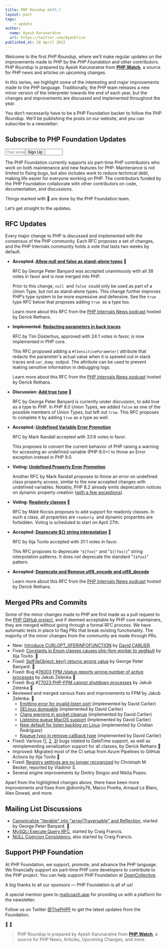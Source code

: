 ```yaml
---
title: PHP Roundup &#35;1
layout: post
tags:
    - update
author:
  name: Ayesh Karunaratne
  url: https://twitter.com/Ayeshlive
published_at: 28 April 2022
---
```


Welcome to the first _PHP Roundup_, where we’ll make regular updates on the improvements made to PHP by the _PHP Foundation_ and other contributors. PHP Roundup is prepared by Ayesh Karunaratne from **[PHP.Watch](https://php.watch)**, a source for PHP news and articles on upcoming changes.


In this series, we highlight some of the interesting and major improvements made to the PHP language. Traditionally, the PHP team releases a new minor version of the interpreter towards the end of each year, but the changes and improvements are discussed and implemented throughout the year.

You don’t necessarily have to be a PHP Foundation backer to follow the PHP Roundup. We’ll be publishing the posts on our website, and you can subscribe to a newsletter:


<div class="px-4 pt-3 pb-10 mb-6 border-b border-t -mx-4 border-gray-200">
    <div class="max-w-xl mx-auto">
        <h2 class="text-xl text-left inline-block font-semibold text-gray-800 mb-1">Subscribe to PHP Foundation Updates</h2>
        <form method="POST" action="https://php-foundation-mailcoach.com/subscribe/9be4e2bd-f9d8-475c-b00e-2dcc4cf90056" class="mt-2">
            <div class="flex items-center">
                <input placeholder="Your email address" type="email" class="w-full px-2 py-4 mr-2  bg-gray-100 shadow-inner rounded-md border border-gray-400 focus:outline-none" name="email" required>
                <button class="bg-[#7f52ff] text-gray-200 px-5 py-2 rounded shadow " style="margin-left: -7.8rem;">Sign Up</button>
            </div>
        </form>
    </div>
</div>


The PHP Foundation currently supports six part-time PHP contributors who work on both maintenance and new features for PHP. Maintenance is not limited to fixing bugs, but also includes work to reduce technical debt, making life easier for everyone working on PHP. The contributors funded by the PHP Foundation collaborate with other contributors on code, documentation, and discussions.

Things marked with 💜 are done by the PHP Foundation team.

Let’s get straight to the updates.


## RFC Updates

Every major change to PHP is discussed and implemented with the consensus of the PHP community. Each RFC proposes a set of changes, and the PHP Internals community holds a vote that lasts two weeks by default.



* **Accepted: [Allow null and false as stand-alone types](https://wiki.php.net/rfc/null-false-standalone-types) 💜**

  RFC by George Peter Banyard was accepted unanimously with all 38 votes in favor and is now merged into PHP.


  Prior to this change, `null `and `false `could only be used as part of a Union Type, but not as stand-alone types. This change further improves PHP’s type system to be more expressive and defensive. See the `true` type RFC below that proposes adding `true `as a type too.

  Learn more about this RFC from the [PHP Internals News podcast](https://phpinternals.news/99) hosted by Derick Rethans.



* **Implemented: [Redacting parameters in back traces](https://wiki.php.net/rfc/redact_parameters_in_back_traces)**

  RFC by Tim Düsterhus, approved with 24:1 votes in favor, is now implemented in PHP core.


  This RFC proposed adding a `#[SensitiveParameter]` attribute that redacts the parameter's actual value when it is spewed out in stack traces and `var_dump `output. The attribute can be used to prevent leaking sensitive information in debugging logs.

  Learn more about this RFC from the [PHP Internals News podcast](https://phpinternals.news/97) hosted by Derick Rethans.


* **Discussion: [Add true type](https://wiki.php.net/rfc/true-type) 💜**

  RFC by George Peter Banyard is currently under discussion, to add true as a type to PHP. In PHP 8.0 Union Types, we added `false` as one of the possible members of Union Types, but left out `true`. This RFC proposes to complete it by adding `true` as a type as well.


* **Accepted: [Undefined Variable Error Promotion](https://wiki.php.net/rfc/undefined_variable_error_promotion)**

  RFC by Mark Randall accepted with 33:8 votes in favor.


  This proposes to convert the current behavior of PHP raising a warning for accessing an undefined variable (PHP 8.0+) to throw an Error exception instead in PHP 9.0.


* **Voting: [Undefined Property Error Promotion](https://wiki.php.net/rfc/undefined_property_error_promotion)**

  Another RFC by Mark Randall proposes to throw an error on undefined class property access, similar to the now accepted changes with undefined variables. Notably, PHP 8.2 already emits deprecation notices on dynamic property creation ([with a few exceptions](https://php.watch/versions/8.2/dynamic-properties-deprecated#exempt)).


* **Voting: [Readonly classes](https://wiki.php.net/rfc/readonly_classes) 💜**

  RFC by Máté Kocsis proposes to add support for readonly classes. In such a class, all properties are `readonly `and dynamic properties are forbidden. Voting is scheduled to start on April 27th.

* **Accepted: [Deprecate ${} string interpolation](https://wiki.php.net/rfc/deprecate_dollar_brace_string_interpolation) 💜**

  RFC by Ilija Tovilo accepted with 31:1 votes in favor.


  This RFC proposes to deprecate `"${foo}"` and "`${(foo)}`" string interpolation patterns. It does _not_ deprecate the standard "`{$foo}`" pattern.


* **Accepted: [Deprecate and Remove utf8_encode and utf8_decode](https://wiki.php.net/rfc/remove_utf8_decode_and_utf8_encode)**

  Learn more about this RFC from the [PHP Internals News podcast](https://phpinternals.news/98) hosted by Derick Rethans.



## Merged PRs and Commits

Some of the minor changes made to PHP are first made as a pull request to the [PHP GitHub project](github.com/php/php-src), and if deemed acceptable by PHP core maintainers, they are merged without going through a formal RFC process. We have automatic tests in place to flag PRs that break existing functionality. The majority of the minor changes from the community are made through PRs.



* New: [Introduce CURLOPT_XFERINFOFUNCTION](https://github.com/php/php-src/pull/7823) by [David CARLIER](https://github.com/devnexen).
* Fixed: [Constants in Enum classes causes php-fpm worker to segfault](https://github.com/php/php-src/issues/8133) by Ilija Tovilo. 💜
* Fixed: [SplFileObject: key() returns wrong value](https://github.com/php/php-src/issues/8273) by George Peter Banyard. **💜**
* Fixed: Bug #[76003](https://bugs.php.net/bug.php?id=76003) [FPM /status reports wrong number of active processes](https://github.com/php/php-src/commit/33bb201b3eddbda0cc93c9cd1cb9adb4c77d0df2) by Jakub Zelenka **💜**
* Fixed: Bug #[77023 PHP-FPM cannot shutdown processes](https://github.com/php/php-src/commit/d8612fb6b7496a4f17e8250037a00b26623c1c77) by Jakub Zelenka **💜**
* Reviewed and merged various fixes and improvements to FPM by Jakub Zelenka: **💜**
	* [Emitting error for invalid listen port](https://github.com/php/php-src/commit/2874e5fa052d54affd31ed5eaf3e0d53c9116c93) (implemented by David Carlier)
	* [SELinux dumpable](https://github.com/php/php-src/commit/7bb2a9ff38b739d2143134b6ce0d9cc3dd9b78fe) (implemented by David Carlier)
	* [Clang warning in socket cleanup](https://github.com/php/php-src/commit/2f0918c638cbba0f5d36b9b2f3d0aa8cf95651c9) (implemented by David Carlier)
	* [Listening queue MacOS support](https://github.com/php/php-src/commit/7be195caa7589560d5e1a019e389850fdb5c8a1e) (implemented by David Carlier)
	* [New default for listen backlog on Linux](https://github.com/php/php-src/commit/1e562683cb995b9903f4d24ba9eb5bb89ae3fbfb) (implemented by Cristian Rodríguez)
	* [Kqueue typo in remove callback type](https://github.com/php/php-src/commit/ff90d42b8bc292bd7bfc532e29e5cdff242ee3e1) (implemented by David Carlier)
* Fixed: Various ([1](https://github.com/php/php-src/issues/7752), [2](https://github.com/php/php-src/issues/8101), [3](https://bugs.php.net/bug.php?id=81660)) bugs related to DateTime support, as well as reimplementing serialization support for all classes, by Derick Rethans 💜
* Improved: Migrated most of the CI setup from Azure Pipelines to GitHub Actions by Ilija Tovilo 💜
* Fixed: [Registry settings are no longer recognized](https://github.com/php/php-src/issues/8310) by Christoph M. Becker, reported by Vladimir S.
* Several engine improvements by Dmitry Stogov and Nikita Popov.

Apart from the highlighted changes above, there have been more improvements and fixes from @divinity76, Marco Pivetta, Arnaud Le Blanc, Alex Dowad, and more.


## Mailing List Discussions



* [Canonicalize "iterable" into "array|Traversable" and Reflection](https://externals.io/message/117577), started by George Peter Banyard. 💜
* [MySQLi Execute Query RFC](https://externals.io/message/117486), started by Craig Francis.
* [NULL Coercion Consistency](https://externals.io/message/117501), also started by Craig Francis.


## Support PHP Foundation

At PHP Foundation, we support, promote, and advance the PHP language. We financially support six part-time PHP core developers to contribute to the PHP project. You can help support PHP Foundation at [OpenCollective](https://opencollective.com/phpfoundation).

A big thanks to all our sponsors — PHP Foundation is all of us!

A special mention goes to [mailcoach.app](https://mailcoach.app/) for providing us with a platform for the newsletter.

Follow us on Twitter [@ThePHPF](https://twitter.com/thephpf) to get the latest updates from the Foundation.

💜️ 🐘

> PHP Roundup is prepared by Ayesh Karunaratne from **[PHP.Watch](https://php.watch)**, a source for PHP News, Articles, Upcoming Changes, and more.
